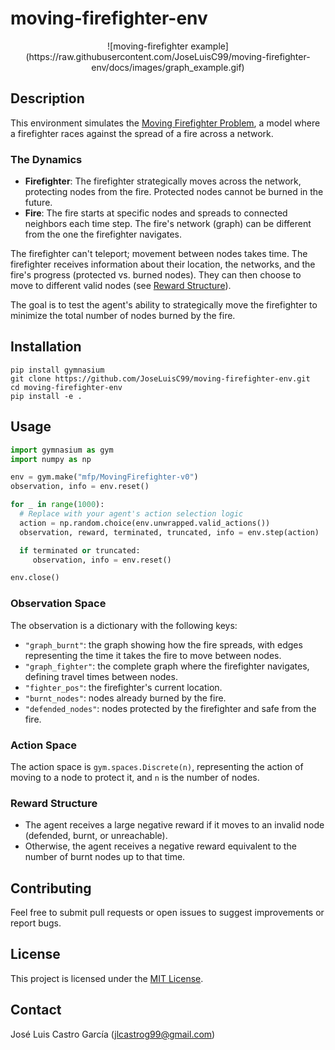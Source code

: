 # moving-firefighter-env

<div align="center">
![moving-firefighter example](https://raw.githubusercontent.com/JoseLuisC99/moving-firefighter-env/docs/images/graph_example.gif)
</div>

## Description

This environment simulates the [Moving Firefighter Problem](https://www.mdpi.com/2227-7390/11/1/179), a model where a firefighter races against the spread of a fire across a network.

### The Dynamics

* **Firefighter**: The firefighter strategically moves across the network, protecting nodes from the fire. Protected nodes cannot be burned in the future.
* **Fire**: The fire starts at specific nodes and spreads to connected neighbors each time step. The fire's network (graph) can be different from the one the firefighter navigates.

The firefighter can't teleport; movement between nodes takes time. The firefighter receives information about their location, the networks, and the fire's progress (protected vs. burned nodes). They can then choose to move to different valid nodes (see [Reward Structure](https://github.com/JoseLuisC99/moving-firefighter-env?tab=readme-ov-file#reward-structure)).

The goal is to test the agent's ability to strategically move the firefighter to minimize the total number of nodes burned by the fire.

## Installation

```shell
pip install gymnasium
git clone https://github.com/JoseLuisC99/moving-firefighter-env.git
cd moving-firefighter-env
pip install -e .
```

## Usage

```python
import gymnasium as gym
import numpy as np

env = gym.make("mfp/MovingFirefighter-v0")
observation, info = env.reset()

for _ in range(1000):
  # Replace with your agent's action selection logic
  action = np.random.choice(env.unwrapped.valid_actions())
  observation, reward, terminated, truncated, info = env.step(action)

  if terminated or truncated:
     observation, info = env.reset()

env.close()
```

### Observation Space

The observation is a dictionary with the following keys:
* `"graph_burnt"`: the graph showing how the fire spreads, with edges representing the time it takes the fire to move between nodes.
* `"graph_fighter"`: the complete graph where the firefighter navigates, defining travel times between nodes.
* `"fighter_pos"`: the firefighter's current location.
* `"burnt_nodes"`: nodes already burned by the fire.
* `"defended_nodes"`: nodes protected by the firefighter and safe from the fire.

### Action Space

The action space is `gym.spaces.Discrete(n)`, representing the action of moving to a node to protect it, and `n` is the number of nodes.

### Reward Structure

* The agent receives a large negative reward if it moves to an invalid node (defended, burnt, or unreachable).
* Otherwise, the agent receives a negative reward equivalent to the number of burnt nodes up to that time. 

## Contributing

Feel free to submit pull requests or open issues to suggest improvements or report bugs.

## License

This project is licensed under the [MIT License](https://raw.githubusercontent.com/JoseLuisC99/moving-firefighter-env/main/LICENSE).

## Contact

José Luis Castro García (<jlcastrog99@gmail.com>)
